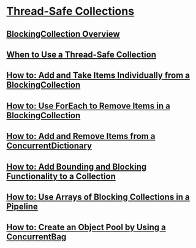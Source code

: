 # [Thread-Safe Collections](index.md)
## [BlockingCollection Overview](blockingcollection-overview.md)
## [When to Use a Thread-Safe Collection](when-to-use-a-thread-safe-collection.md)
## [How to: Add and Take Items Individually from a BlockingCollection](how-to-add-and-take-items.md)
## [How to: Use ForEach to Remove Items in a BlockingCollection](how-to-use-foreach-to-remove.md)
## [How to: Add and Remove Items from a ConcurrentDictionary](how-to-add-and-remove-items.md)
## [How to: Add Bounding and Blocking Functionality to a Collection](how-to-add-bounding-and-blocking.md)
## [How to: Use Arrays of Blocking Collections in a Pipeline](how-to-use-arrays-of-blockingcollections.md)
## [How to: Create an Object Pool by Using a ConcurrentBag](how-to-create-an-object-pool.md)
